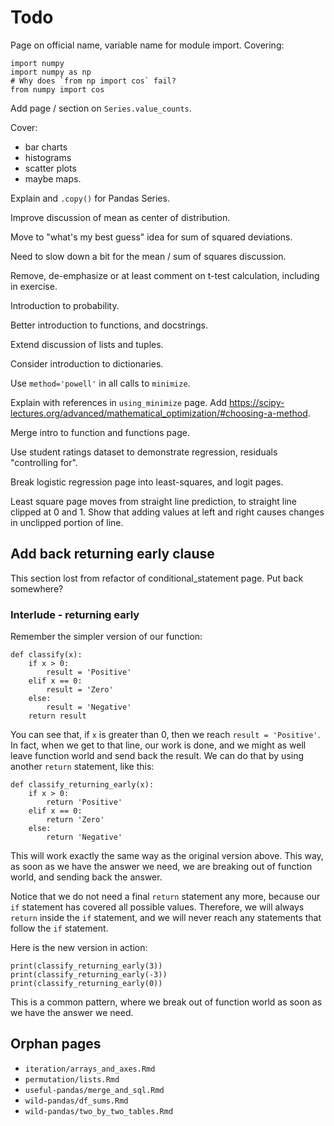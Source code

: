 # Todo


Page on official name, variable name for module import.  Covering:

```{python}
import numpy
import numpy as np
# Why does `from np import cos` fail?
from numpy import cos
```

Add page / section on `Series.value_counts`.

Cover:

* bar charts
* histograms
* scatter plots
* maybe maps.

Explain and `.copy()` for Pandas Series.

Improve discussion of mean as center of distribution.

Move to "what's my best guess" idea for sum of squared deviations.

Need to slow down a bit for the mean / sum of squares discussion.

Remove, de-emphasize or at least comment on t-test calculation, including in
exercise.

Introduction to probability.

Better introduction to functions, and docstrings.

Extend discussion of lists and tuples.

Consider introduction to dictionaries.

Use `method='powell'` in all calls to `minimize`.

Explain with references in `using_minimize` page.  Add
<https://scipy-lectures.org/advanced/mathematical_optimization/#choosing-a-method>.

Merge intro to function and functions page.

Use student ratings dataset to demonstrate regression, residuals "controlling for".

Break logistic regression page into least-squares, and logit pages.

Least square page moves from straight line prediction, to straight line
clipped at 0 and 1.  Show that adding values at left and right causes changes
in unclipped portion of line.

## Add back returning early clause

This section lost from refactor of conditional_statement page.  Put back
somewhere?

### Interlude - returning early

Remember the simpler version of our function:

```{python}
def classify(x):
    if x > 0:
        result = 'Positive'
    elif x == 0:
        result = 'Zero'
    else:
        result = 'Negative'
    return result
```

You can see that, if `x` is greater than 0, then we reach `result
= 'Positive'`.  In fact, when we get to that line, our work is done, and we might as well leave function world and send back the result.  We can do that by using another `return` statement, like this:

```{python}
def classify_returning_early(x):
    if x > 0:
        return 'Positive'
    elif x == 0:
        return 'Zero'
    else:
        return 'Negative'
```

This will work exactly the same way as the original version above.  This way, as soon as we have the answer we need, we are breaking out of function world, and sending back the answer.

Notice that we do not need a final `return` statement any more, because our
`if` statement has covered all possible values.  Therefore, we will always
`return` inside the `if` statement, and we will never reach any statements
that follow the `if` statement.

Here is the new version in action:

```{python}
print(classify_returning_early(3))
print(classify_returning_early(-3))
print(classify_returning_early(0))
```

This is a common pattern, where we break out of function world as soon as we
have the answer we need.

## Orphan pages

* `iteration/arrays_and_axes.Rmd`
* `permutation/lists.Rmd`
* `useful-pandas/merge_and_sql.Rmd`
* `wild-pandas/df_sums.Rmd`
* `wild-pandas/two_by_two_tables.Rmd`
